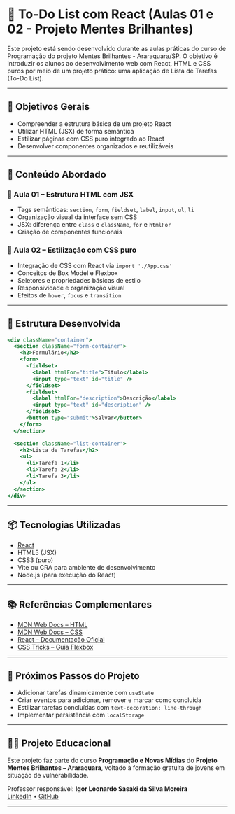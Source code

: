 # 📝 To-Do List com React (Aulas 01 e 02 - Projeto Mentes Brilhantes)

Este projeto está sendo desenvolvido durante as aulas práticas do curso de Programação do projeto Mentes Brilhantes - Araraquara/SP. O objetivo é introduzir os alunos ao desenvolvimento web com React, HTML e CSS puros por meio de um projeto prático: uma aplicação de Lista de Tarefas (To-Do List).

---

## 🎯 Objetivos Gerais

- Compreender a estrutura básica de um projeto React
- Utilizar HTML (JSX) de forma semântica
- Estilizar páginas com CSS puro integrado ao React
- Desenvolver componentes organizados e reutilizáveis

---

## 🧠 Conteúdo Abordado

### 📄 Aula 01 – Estrutura HTML com JSX

- Tags semânticas: `section`, `form`, `fieldset`, `label`, `input`, `ul`, `li`
- Organização visual da interface sem CSS
- JSX: diferença entre `class` e `className`, `for` e `htmlFor`
- Criação de componentes funcionais

### 🎨 Aula 02 – Estilização com CSS puro

- Integração de CSS com React via `import './App.css'`
- Conceitos de Box Model e Flexbox
- Seletores e propriedades básicas de estilo
- Responsividade e organização visual
- Efeitos de `hover`, `focus` e `transition`

---

## 🧱 Estrutura Desenvolvida

```jsx
<div className="container">
  <section className="form-container">
    <h2>Formulário</h2>
    <form>
      <fieldset>
        <label htmlFor="title">Título</label>
        <input type="text" id="title" />
      </fieldset>
      <fieldset>
        <label htmlFor="description">Descrição</label>
        <input type="text" id="description" />
      </fieldset>
      <button type="submit">Salvar</button>
    </form>
  </section>

  <section className="list-container">
    <h2>Lista de Tarefas</h2>
    <ul>
      <li>Tarefa 1</li>
      <li>Tarefa 2</li>
      <li>Tarefa 3</li>
    </ul>
  </section>
</div>
```

---

## 📦 Tecnologias Utilizadas

- [React](https://reactjs.org/)
- HTML5 (JSX)
- CSS3 (puro)
- Vite ou CRA para ambiente de desenvolvimento
- Node.js (para execução do React)

---

## 📚 Referências Complementares

- [MDN Web Docs – HTML](https://developer.mozilla.org/pt-BR/docs/Web/HTML)
- [MDN Web Docs – CSS](https://developer.mozilla.org/pt-BR/docs/Web/CSS)
- [React – Documentação Oficial](https://reactjs.org/docs/getting-started.html)
- [CSS Tricks – Guia Flexbox](https://css-tricks.com/snippets/css/a-guide-to-flexbox/)

---

## 🚧 Próximos Passos do Projeto

- Adicionar tarefas dinamicamente com `useState`
- Criar eventos para adicionar, remover e marcar como concluída
- Estilizar tarefas concluídas com `text-decoration: line-through`
- Implementar persistência com `localStorage`

---

## 👨‍🏫 Projeto Educacional

Este projeto faz parte do curso **Programação e Novas Mídias** do **Projeto Mentes Brilhantes – Araraquara**, voltado à formação gratuita de jovens em situação de vulnerabilidade.

Professor responsável: **Igor Leonardo Sasaki da Silva Moreira**  
[LinkedIn](https://www.linkedin.com/in/igor-sasaki) • [GitHub](https://github.com/IgorSasaki)

---
